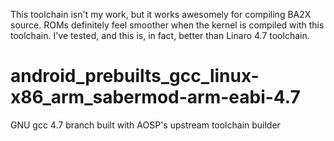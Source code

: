 This toolchain isn't my work, but it works awesomely for compiling BA2X source. ROMs definitely feel smoother when the kernel is compiled with this toolchain. I've tested, and this is, in fact, better than Linaro 4.7 toolchain.

android_prebuilts_gcc_linux-x86_arm_sabermod-arm-eabi-4.7
=========================================================

GNU gcc 4.7 branch built with AOSP's upstream toolchain builder

